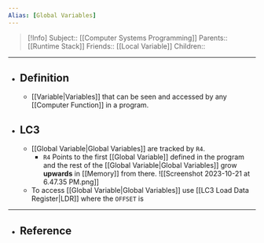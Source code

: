 ```yaml
---
Alias: [Global Variables]
---
```

> [!Info]
> Subject:: [[Computer Systems Programming]]
> Parents:: [[Runtime Stack]]
> Friends:: [[Local Variable]]
> Children:: 
---
- ## Definition
	- [[Variable|Variables]] that can be seen and accessed by any [[Computer Function]] in a program.
- ## LC3
	- [[Global Variable|Global Variables]] are tracked by `R4`. 
		- `R4` Points to the first [[Global Variable]] defined in the program and the rest of the [[Global Variable|Global Variables]] grow **upwards** in [[Memory]] from there.
		  ![[Screenshot 2023-10-21 at 6.47.35 PM.png]]
	- To access [[Global Variable|Global Variables]] use [[LC3 Load Data Register|LDR]] where the `OFFSET` is 
---
- ## Reference